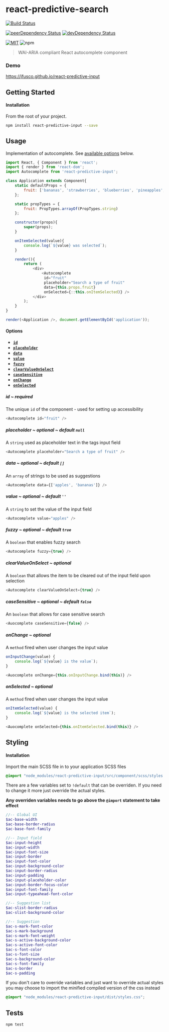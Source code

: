 # react-predictive-search

[![Build Status][build-image]][build-url]

[![peerDependency Status][peer-dep-image]][peer-dep-url]
[![devDependency Status][dev-dep-image]][dev-dep-url]

[![MIT][mit-image]][mit-url]
![npm][npm-version-image]

> WAI-ARIA compliant React autocomplete component

### Demo
https://jfusco.github.io/react-predictive-input

## Getting Started ##

#### Installation
From the root of your project.
```sh
npm install react-predictive-input --save
```

## Usage
Implementation of autocomplete. See [available options](#options) below.
```js
import React, { Component } from 'react';
import { render } from 'react-dom';
import Autocomplete from 'react-predictive-input';

class Application extends Component{
	static defaultProps = {
        fruit: ['bananas', 'strawberries', 'blueberries', 'pineapples', 'apples', 'tomatos', 'mangos', 'oranges', 'grapes', 'Rasberries', 'Blackberries', 'starfruit']
    };

    static propTypes = {
        fruit: PropTypes.arrayOf(PropTypes.string)
    };

	constructor(props){
		super(props);
	}

	onItemSelected(value){
		console.log(`${value} was selected`);
	}

	render(){
		return (
			<div>
				<Autocomplete
				 id="fruit"
				 placeholder="Search a type of fruit"
				 data={this.props.fruit}
				 onSelected={::this.onItemSelected)} />
			</div>
		);
	}
}

render(<Application />, document.getElementById('application'));
```

<a name="options"></a>
#### Options
* **[`id`](#id)**
* **[`placeholder`](#placeholder)**
* **[`data`](#data)**
* **[`value`](#value)**
* **[`fuzzy`](#fuzzy)**
* **[`clearValueOnSelect`](#clearValueOnSelect)**
* **[`caseSensitive`](#caseSensitive)**
* **[`onChange`](#onChange)**
* **[`onSelected`](#onSelected)**

<a name="id"></a>
##### id ~ required
The unique `id` of the component - used for setting up accessibility
```js
<Autocomplete id="fruit" />
```

<a name="placeholder"></a>
##### placeholder ~ optional ~ default `null`
A `string` used as placeholder text in the tags input field
```js
<Autocomplete placeholder="Search a type of fruit" />
```

<a name="data"></a>
##### data ~ optional ~ default `[]`
An `array` of strings to be used as suggestions
```js
<Autocomplete data={['apples', 'bananas']} />
```

<a name="value"></a>
##### value ~ optional ~ default `''`
A `string` to set the value of the input field
```js
<Autocomplete value="apples" />
```

<a name="fuzzy"></a>
##### fuzzy ~ optional ~ default `true`
A `boolean` that enables fuzzy search
```js
<Autocomplete fuzzy={true} />
```

<a name="clearValueOnSelect"></a>
##### clearValueOnSelect ~ optional
A `boolean` that allows the item to be cleared out of the input field upon selection
```js
<Autocomplete clearValueOnSelect={true} />
```

<a name="caseSensitive"></a>
##### caseSensitive ~ optional ~ default `false`
An `boolean` that allows for case sensitive search
```js
<Auocomplete caseSensitive={false} />
```

<a name="onChange"></a>
##### onChange ~ optional
A `method` fired when user changes the input value
```js
onInputChange(value) {
	console.log(`${value} is the value`);
}

<Auocomplete onChange={this.onInputChange.bind(this)} />
```

<a name="onSelected"></a>
##### onSelected ~ optional
A `method` fired when user changes the input value
```js
onItemSelected(value) {
	console.log(`${value} is the selected item`);
}

<Auocomplete onSelected={this.onItemSelected.bind(this)} />
```

## Styling
#### Installation
Import the main SCSS file in to your application SCSS files
```scss
@import "node_modules/react-predictive-input/src/component/scss/styles.scss";
```

There are a few variables set to `!default` that can be overriden. If you need to change it more just override the actual styles.

**Any overriden variables needs to go above the `@import` statement to take effect**
```scss
//-- Global UI
$ac-base-width
$ac-base-border-radius
$ac-base-font-family

//-- Input field
$ac-input-height
$ac-input-width
$ac-input-font-size
$ac-input-border
$ac-input-font-color
$ac-input-background-color
$ac-input-border-radius
$ac-input-padding
$ac-input-placeholder-color
$ac-input-border-focus-color
$ac-input-font-family
$ac-input-typeahead-font-color

//-- Suggestion list
$ac-slist-border-radius
$ac-slist-background-color

//-- Suggestion
$ac-s-mark-font-color
$ac-s-mark-background
$ac-s-mark-font-weight
$ac-s-active-background-color
$ac-s-active-font-color
$ac-s-font-color
$ac-s-font-size
$ac-s-background-color
$ac-s-font-family
$ac-s-border
$ac-s-padding
```

If you don't care to override variables and just want to override actual styles you may choose to import the minified compiled version of the css instead
```scss
@import "node_modules/react-predictive-input/dist/styles.css";
```

## Tests ##
```
npm test
```

[build-image]: https://travis-ci.org/JFusco/react-predictive-input.svg?branch=master
[build-url]: https://travis-ci.org/JFusco/react-predictive-input
[mit-image]: https://img.shields.io/npm/l/react-predictive-input.svg?style=flat-square
[mit-url]: https://github.com/JFusco/react-predictive-input/blob/master/LICENSE
[npm-version-image]: https://img.shields.io/npm/v/npm.svg?maxAge=2592000
[dev-dep-image]: https://david-dm.org/JFusco/react-predictive-input/dev-status.svg
[dev-dep-url]: https://david-dm.org/JFusco/react-predictive-input?type=dev
[peer-dep-image]: https://david-dm.org/JFusco/react-predictive-input/peer-status.svg
[peer-dep-url]: https://david-dm.org/JFusco/react-predictive-input?type=peer
